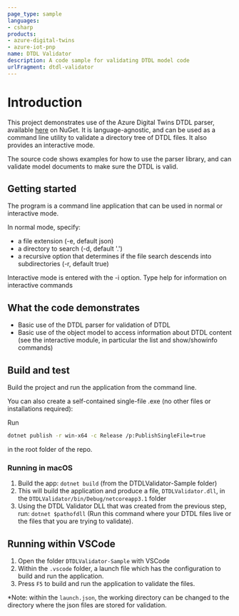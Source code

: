 ```yaml
---
page_type: sample
languages:
- csharp
products:
- azure-digital-twins
- azure-iot-pnp
name: DTDL Validator
description: A code sample for validating DTDL model code
urlFragment: dtdl-validator
---
```


# Introduction

This project demonstrates use of the Azure Digital Twins DTDL parser, available [here](https://nuget.org/packages/Microsoft.Azure.DigitalTwins.Parser/) on NuGet. It  is language-agnostic, and can be used as a command line utility to validate a directory tree of DTDL files. It also provides an interactive mode.

The source code shows examples for how to use the parser library, and can validate model documents to make sure the DTDL is valid.

## Getting started

The program is a command line application that can be used in normal or interactive mode.

In normal mode, specify:

* a file extension (-e, default json)
* a directory to search (-d, default '.')
* a recursive option that determines if the file search descends into subdirectories (-r, default true)

Interactive mode is entered with the -i option. Type help for information on interactive commands

## What the code demonstrates

* Basic use of the DTDL parser for validation of DTDL
* Basic use of the object model to access information about DTDL content (see the interactive module, in particular the list and show/showinfo commands)

## Build and test

Build the project and run the application from the command line.

You can also create a self-contained single-file .exe (no other files or installations required):

Run

```bash
dotnet publish -r win-x64 -c Release /p:PublishSingleFile=true
```

in the root folder of the repo.

### Running in macOS

1. Build the app: `dotnet build` (from the DTDLValidator-Sample folder)
2. This will build the application and produce a file, `DTDLValidator.dll`, in the `DTDLValidator/bin/Debug/netcoreapp3.1` folder
3. Using the DTDL Validator DLL that was created from the previous step, run: `dotnet $pathofdll` (Run this command where your DTDL files live or the files that you are trying to validate).

## Running within VSCode

1. Open the folder `DTDLValidator-Sample` with VSCode
2. Within the `.vscode` folder, a launch file which has the configuration to build and run the application.
3. Press `F5` to build and run the application to validate the files.

*Note: within the `launch.json`, the working directory can be changed to the directory where the json files are stored for validation.
